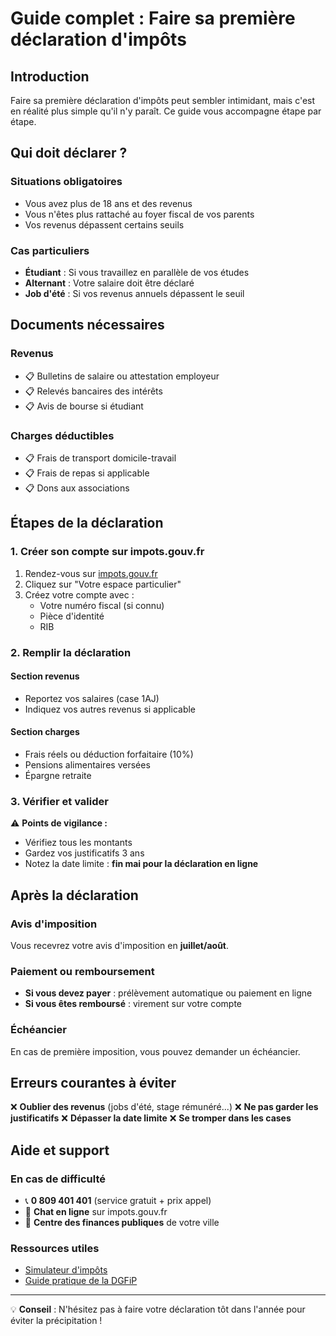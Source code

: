 # Guide complet : Faire sa première déclaration d'impôts

## Introduction

Faire sa première déclaration d'impôts peut sembler intimidant, mais c'est en réalité plus simple qu'il n'y paraît. Ce guide vous accompagne étape par étape.

## Qui doit déclarer ?

### Situations obligatoires
- Vous avez plus de 18 ans et des revenus
- Vous n'êtes plus rattaché au foyer fiscal de vos parents
- Vos revenus dépassent certains seuils

### Cas particuliers
- **Étudiant** : Si vous travaillez en parallèle de vos études
- **Alternant** : Votre salaire doit être déclaré
- **Job d'été** : Si vos revenus annuels dépassent le seuil

## Documents nécessaires

### Revenus
- 📋 Bulletins de salaire ou attestation employeur
- 📋 Relevés bancaires des intérêts
- 📋 Avis de bourse si étudiant

### Charges déductibles
- 📋 Frais de transport domicile-travail
- 📋 Frais de repas si applicable
- 📋 Dons aux associations

## Étapes de la déclaration

### 1. Créer son compte sur impots.gouv.fr

1. Rendez-vous sur [impots.gouv.fr](https://www.impots.gouv.fr)
2. Cliquez sur "Votre espace particulier"
3. Créez votre compte avec :
   - Votre numéro fiscal (si connu)
   - Pièce d'identité
   - RIB

### 2. Remplir la déclaration

#### Section revenus
- Reportez vos salaires (case 1AJ)
- Indiquez vos autres revenus si applicable

#### Section charges
- Frais réels ou déduction forfaitaire (10%)
- Pensions alimentaires versées
- Épargne retraite

### 3. Vérifier et valider

⚠️ **Points de vigilance :**
- Vérifiez tous les montants
- Gardez vos justificatifs 3 ans
- Notez la date limite : **fin mai pour la déclaration en ligne**

## Après la déclaration

### Avis d'imposition
Vous recevrez votre avis d'imposition en **juillet/août**.

### Paiement ou remboursement
- **Si vous devez payer** : prélèvement automatique ou paiement en ligne
- **Si vous êtes remboursé** : virement sur votre compte

### Échéancier
En cas de première imposition, vous pouvez demander un échéancier.

## Erreurs courantes à éviter

❌ **Oublier des revenus** (jobs d'été, stage rémunéré...)
❌ **Ne pas garder les justificatifs**
❌ **Dépasser la date limite**
❌ **Se tromper dans les cases**

## Aide et support

### En cas de difficulté
- 📞 **0 809 401 401** (service gratuit + prix appel)
- 💬 **Chat en ligne** sur impots.gouv.fr
- 🏢 **Centre des finances publiques** de votre ville

### Ressources utiles
- [Simulateur d'impôts](https://www.impots.gouv.fr/simulateur)
- [Guide pratique de la DGFiP](https://www.impots.gouv.fr/guide-pratique)

---

💡 **Conseil** : N'hésitez pas à faire votre déclaration tôt dans l'année pour éviter la précipitation !